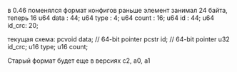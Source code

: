 в 0.46 поменялся формат конфигов
раньше элемент занимал 24 байта, теперь 16
u64 data  : 44;
u64 type  :  4;
u64 count : 16;
u64 id    : 44;
u64 id_crc: 20;

текущая схема:
pcvoid   data; // 64-bit pointer
pcstr    id;   // 64-bit pointer
u32      id_crc;
u16      type;
u16      count;

Старый формат будет еще в версиях c2, a0, a1
